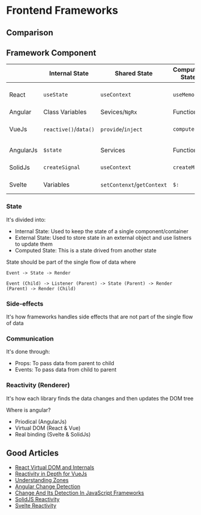 # Frontend Frameworks

## Comparison

## Framework Component

|           | Internal State        | Shared State               | Computed State | Side Effects         | Props                     | Events     | Reactivity          |
| --------- | --------------------- | -------------------------- | -------------- | -------------------- | ------------------------- | ---------- | ------------------- |
| React     | `useState`            | `useContext`               | `useMemo`      | `useEffect`          | Arguments/Class Variables | Callbacks  | Virtual DOM (Fiber) |
| Angular   | Class Variables       | Sevices/`NgRx`             | Function       | `ngAfterViewChecked` | `@Input`                  | `@Output`  | Zones.js            |
| VueJs     | `reactive()`/`data()` | `provide`/`inject`         | `computed`     | `watch`              | `props`                   | `$emit`    | Virtual DOM (Proxy) |
| AngularJs | `$state`              | Services                   | Functions      | `$watch`             | Class Variables           | Callbacks  | $digest Cycle       |
| SolidJs   | `createSignal`        | `useContext`               | `createMemo`   | createEffect`        | Arguments                 | Callbacks  | Direct (N/A)        |
| Svelte    | Variables             | `setContenxt`/`getContext` | `$:`           | `afterUpdate`        | `export`                  | `dispatch` | Direct (N/A)        |

### State

It's divided into:

- Internal State: Used to keep the state of a single component/container
- External State: Used to store state in an external object and use listners to update them
- Computed State: This is a state drived from another state

State should be part of the single flow of data where

```
Event -> State -> Render
```

```
Event (Child) -> Listener (Parent) -> State (Parent) -> Render (Parent) -> Render (Child)
```

### Side-effects

It's how frameworks handles side effects that are not part of the single flow of data

### Communication

It's done through:

- Props: To pass data from parent to child
- Events: To pass data from child to parent

### Reactivity (Renderer)

It's how each library finds the data changes and then updates the DOM tree

Where is angular?

- Priodical (AngularJs)
- Virtual DOM (React & Vue)
- Real binding (Svelte & SolidJs)

## Good Articles

- [React Virtual DOM and Internals](https://reactjs.org/docs/faq-internals.html#gatsby-focus-wrapper)
- [Reactivity in Depth for VueJs](https://vuejs.org/guide/extras/reactivity-in-depth.html)
- [Understanding Zones](https://blog.thoughtram.io/angular/2016/01/22/understanding-zones.html)
- [Angular Change Detection](https://angular.io/guide/change-detection)
- [Change And Its Detection In JavaScript Frameworks](https://teropa.info/blog/2015/03/02/change-and-its-detection-in-javascript-frameworks.html)
- [SolidJS Reactivity](https://www.solidjs.com/guides/reactivity)
- [Svelte Reactivity](https://svelte.dev/blog/svelte-3-rethinking-reactivity)
